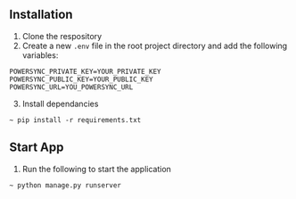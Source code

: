 ## Installation
1. Clone the respository
2. Create a new `.env` file in the root project directory and add the following variables:
```
POWERSYNC_PRIVATE_KEY=YOUR_PRIVATE_KEY
POWERSYNC_PUBLIC_KEY=YOUR_PUBLIC_KEY
POWERSYNC_URL=YOU_POWERSYNC_URL
```
3. Install dependancies
```
~ pip install -r requirements.txt
```

## Start App
1. Run the following to start the application
```
~ python manage.py runserver
```